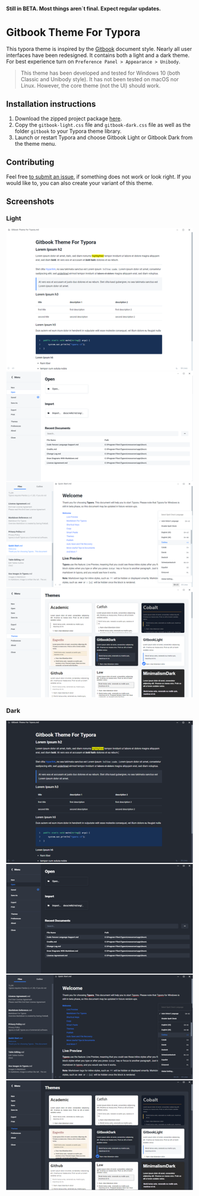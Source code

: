**Still in BETA. Most things aren´t final. Expect regular updates.**

# Gitbook Theme For Typora
This typora theme is inspired by the [Gitbook](https://www.gitbook.com) document style. Nearly all user interfaces have been redesigned. It contains both a light and a dark theme. For best experience turn on `Preference Panel > Appearance > Unibody`.

> This theme has been developed and tested for Windows 10 (both Classic and Unibody style). It has not been tested on macOS nor Linux. However, the core theme (not the UI) should work.
## Installation instructions
1. Download the zipped project package [here](https://github.com/Henning16/typora-gitbook-theme/releases/latest).
2. Copy the `gitbook-light.css` file and `gitbook-dark.css` file as well as the folder `gitbook` to your Typora theme library.
3. Launch or restart Typora and choose Gitbook Light or Gitbook Dark from the theme menu.

## Contributing
Feel free [to submit an issue](https://github.com/Henning16/typora-gitbook-theme/issues/new), if something does not work or look right. If you would like to, you can also create your variant of this theme. 

## Screenshots

### Light
![img](gitbooklight_main.png)
![img](gitbooklight_megamenu.png)
![img](gitbooklight_ui.png)
![img](gitbooklight_themes.png)

### Dark
![img](gitbookdark_main.png)
![img](gitbookdark_megamenu.png)
![img](gitbookdark_ui.png)
![img](gitbookdark_themes.png)
